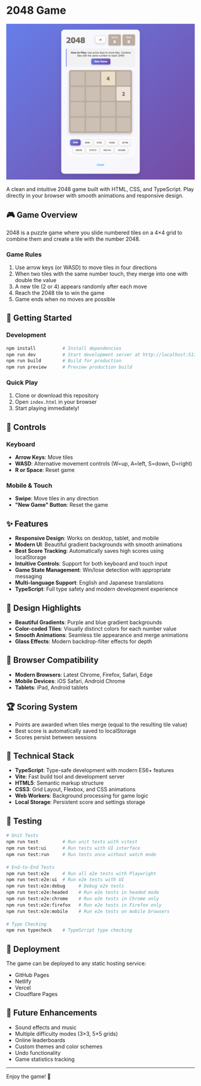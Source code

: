 # 2048 Game
![2048 Game Screenshot](screenshots/game-initial-full.png)

A clean and intuitive 2048 game built with HTML, CSS, and TypeScript. Play directly in your browser with smooth animations and responsive design.

## 🎮 Game Overview

2048 is a puzzle game where you slide numbered tiles on a 4×4 grid to combine them and create a tile with the number 2048.

### Game Rules

1. Use arrow keys (or WASD) to move tiles in four directions
2. When two tiles with the same number touch, they merge into one with double the value
3. A new tile (2 or 4) appears randomly after each move
4. Reach the 2048 tile to win the game
5. Game ends when no moves are possible

## 🚀 Getting Started

### Development
```bash
npm install          # Install dependencies
npm run dev          # Start development server at http://localhost:5173
npm run build        # Build for production
npm run preview      # Preview production build
```

### Quick Play
1. Clone or download this repository
2. Open `index.html` in your browser
3. Start playing immediately!

## 🎯 Controls

### Keyboard
- **Arrow Keys**: Move tiles
- **WASD**: Alternative movement controls (W=up, A=left, S=down, D=right)
- **R or Space**: Reset game

### Mobile & Touch
- **Swipe**: Move tiles in any direction
- **"New Game" Button**: Reset the game

## ✨ Features

- **Responsive Design**: Works on desktop, tablet, and mobile
- **Modern UI**: Beautiful gradient backgrounds with smooth animations
- **Best Score Tracking**: Automatically saves high scores using localStorage
- **Intuitive Controls**: Support for both keyboard and touch input
- **Game State Management**: Win/lose detection with appropriate messaging
- **Multi-language Support**: English and Japanese translations
- **TypeScript**: Full type safety and modern development experience

## 🎨 Design Highlights

- **Beautiful Gradients**: Purple and blue gradient backgrounds
- **Color-coded Tiles**: Visually distinct colors for each number value
- **Smooth Animations**: Seamless tile appearance and merge animations
- **Glass Effects**: Modern backdrop-filter effects for depth

## 📱 Browser Compatibility

- **Modern Browsers**: Latest Chrome, Firefox, Safari, Edge
- **Mobile Devices**: iOS Safari, Android Chrome
- **Tablets**: iPad, Android tablets

## 🏆 Scoring System

- Points are awarded when tiles merge (equal to the resulting tile value)
- Best score is automatically saved to localStorage
- Scores persist between sessions

## 🔧 Technical Stack

- **TypeScript**: Type-safe development with modern ES6+ features
- **Vite**: Fast build tool and development server
- **HTML5**: Semantic markup structure
- **CSS3**: Grid Layout, Flexbox, and CSS animations
- **Web Workers**: Background processing for game logic
- **Local Storage**: Persistent score and settings storage

## 🧪 Testing

```bash
# Unit Tests
npm run test         # Run unit tests with vitest
npm run test:ui      # Run tests with UI interface
npm run test:run     # Run tests once without watch mode

# End-to-End Tests
npm run test:e2e     # Run all e2e tests with Playwright
npm run test:e2e:ui  # Run e2e tests with UI
npm run test:e2e:debug     # Debug e2e tests
npm run test:e2e:headed    # Run e2e tests in headed mode
npm run test:e2e:chrome    # Run e2e tests in Chrome only
npm run test:e2e:firefox   # Run e2e tests in Firefox only
npm run test:e2e:mobile    # Run e2e tests on mobile browsers

# Type Checking
npm run typecheck    # TypeScript type checking
```

## 🚀 Deployment

The game can be deployed to any static hosting service:
- GitHub Pages
- Netlify
- Vercel
- Cloudflare Pages

## 🎪 Future Enhancements

- Sound effects and music
- Multiple difficulty modes (3×3, 5×5 grids)
- Online leaderboards
- Custom themes and color schemes
- Undo functionality
- Game statistics tracking

---

Enjoy the game! 🎉
